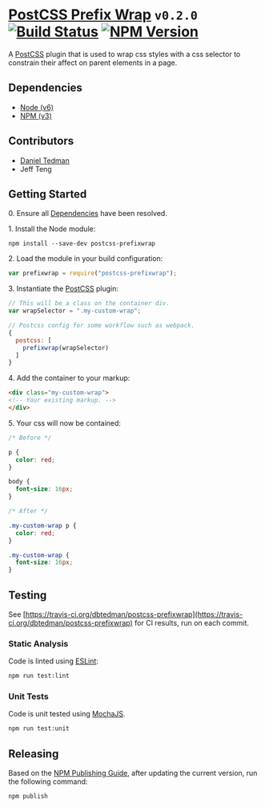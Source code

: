 
# [PostCSS Prefix Wrap](https://github.com/dbtedman/postcss-prefixwrap) `v0.2.0` [![Build Status](https://travis-ci.org/dbtedman/postcss-prefixwrap.svg?branch=master)](https://travis-ci.org/dbtedman/postcss-prefixwrap) [![NPM Version](https://img.shields.io/npm/v/postcss-prefixwrap.svg)](https://www.npmjs.com/package/postcss-prefixwrap)

A [PostCSS](http://postcss.org) plugin that is used to wrap css styles with a css selector to constrain their affect on parent elements in a page.

## Dependencies

* [Node (v6)](https://nodejs.org)
* [NPM (v3)](https://www.npmjs.com)

## Contributors

* [Daniel Tedman](http://danieltedman.com)
* Jeff Teng

## Getting Started

0\. Ensure all [Dependencies](#dependencies) have been resolved.

1\. Install the Node module:

```
npm install --save-dev postcss-prefixwrap
```

2\. Load the module in your build configuration:

```javascript
var prefixwrap = require("postcss-prefixwrap");
```

3\. Instantiate the [PostCSS](http://postcss.org) plugin:

```javascript
// This will be a class on the container div.
var wrapSelector = ".my-custom-wrap";

// Postcss config for some workflow such as webpack.
{
  postcss: [
    prefixwrap(wrapSelector)
  ]
}
```

4\. Add the container to your markup:

```html
<div class="my-custom-wrap">
<!-- Your existing markup. -->
</div>
```

5\. Your css will now be contained:

```css
/* Before */

p {
  color: red;
}

body {
  font-size: 16px;
}
```

```css
/* After */

.my-custom-wrap p {
  color: red;
}

.my-custom-wrap {
  font-size: 16px;
}
```

## Testing

See [https://travis-ci.org/dbtedman/postcss-prefixwrap](https://travis-ci.org/dbtedman/postcss-prefixwrap) for CI results, run on each commit.

### Static Analysis

Code is linted using [ESLint](http://eslint.org):

```bash
npm run test:lint
```

### Unit Tests

Code is unit tested using [MochaJS](https://mochajs.org).

```bash
npm run test:unit
```

## Releasing

Based on the [NPM Publishing Guide](https://docs.npmjs.com/getting-started/publishing-npm-packages), after updating the current version, run the following command:

```
npm publish
```
